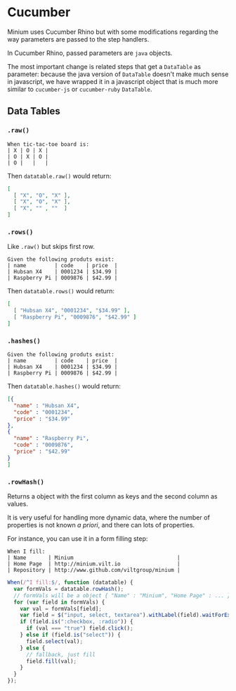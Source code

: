 # Cucumber

Minium uses Cucumber Rhino but with some modifications regarding the way
parameters are passed to the step handlers.

In Cucumber Rhino, passed parameters are `java` objects.

The most important change is related steps that get a `DataTable` as parameter:
because the java version of `DataTable` doesn't make much sense in
javascript, we have wrapped it in a javascript object that is much more similar
to `cucumber-js` or `cucumber-ruby` `DataTable`.

## Data Tables

### `.raw()`

```gherkin
When tic-tac-toe board is:
| X | O | X |
| O | X | O |
| O |   |   |
```

Then `datatable.raw()` would return:

```json
[
  [ "X", "O", "X" ],
  [ "X", "O", "X" ],
  [ "X", "" , ""  ]
]
```

### `.rows()`

Like `.raw()` but skips first row.

```gherkin
Given the following produts exist:
| name         | code    | price  |
| Hubsan X4    | 0001234 | $34.99 |
| Raspberry Pi | 0009876 | $42.99 |
```

Then `datatable.rows()` would return:

```json
[
  [ "Hubsan X4", "0001234", "$34.99" ],
  [ "Raspberry Pi", "0009876", "$42.99" ]
]
```


### `.hashes()`

```gherkin
Given the following produts exist:
| name         | code    | price  |
| Hubsan X4    | 0001234 | $34.99 |
| Raspberry Pi | 0009876 | $42.99 |
```

Then `datatable.hashes()` would return:

```json
[{
  "name" : "Hubsan X4",
  "code" : "0001234",
  "price" : "$34.99"
},
{
  "name" : "Raspberry Pi",
  "code" : "0009876",
  "price" : "$42.99"
}
]
```

### `.rowHash()`

Returns a object with the first column as keys and the second column as values.

It is very useful for handling more dynamic data, where the number of properties
is not known *a priori*, and there can lots of properties.

For instance, you can use it in a form filling step:

```gherkin
When I fill:
| Name       | Minium                                 |
| Home Page  | http://minium.vilt.io                  |
| Repository | http://www.github.com/viltgroup/minium |
```

```javascript
When(/^I fill:$/, function (datatable) {
  var formVals = datatable.rowHash();
  // formVals will be a object { "Name" : "Minium", "Home Page" : ... }
  for (var field in formVals) {
    var val = formVals[field];
    var field = $("input, select, textarea").withLabel(field).waitForExistence();
    if (field.is(":checkbox, :radio")) {
      if (val === "true") field.click();
    } else if (field.is("select")) {
      field.select(val);
    } else {
      // fallback, just fill
      field.fill(val);
    }
  }
});
```
